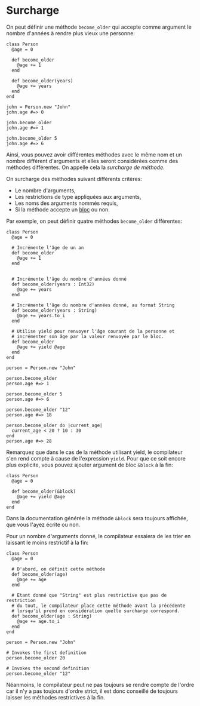 # Surcharge

On peut définir une méthode `become_older` qui accepte comme argument le nombre d'années à rendre plus vieux une personne:

```crystal
class Person
  @age = 0

  def become_older
    @age += 1
  end

  def become_older(years)
    @age += years
  end
end

john = Person.new "John"
john.age #=> 0

john.become_older
john.age #=> 1

john.become_older 5
john.age #=> 6
```

Ainsi, vous pouvez avoir différentes méthodes avec le même nom et un nombre différent d'arguments et elles seront
considérées comme des méthodes différentes. On appelle cela la *surcharge de méthode*.

On surcharge des méthodes suivant différents critères:

* Le nombre d'arguments,
* Les restrictions de type appliquées aux arguments,
* Les noms des arguments nommés requis,
* Si la méthode accepte un [bloc](blocks_and_procs.html) ou non.

Par exemple, on peut définir quatre méthodes `become_older` différentes:

```crystal
class Person
  @age = 0

  # Incrémente l'âge de un an
  def become_older
    @age += 1
  end


  # Incrémente l'âge du nombre d'années donné
  def become_older(years : Int32)
    @age += years
  end

  # Incrémente l'âge du nombre d'années donné, au format String
  def become_older(years : String)
    @age += years.to_i
  end

  # Utilise yield pour renvoyer l'âge courant de la personne et
  # incrémenter son âge par la valeur renvoyée par le bloc.
  def become_older
    @age += yield @age
  end
end

person = Person.new "John"

person.become_older
person.age #=> 1

person.become_older 5
person.age #=> 6

person.become_older "12"
person.age #=> 18

person.become_older do |current_age|
  current_age < 20 ? 10 : 30
end
person.age #=> 28
```

Remarquez que dans le cas de la méthode utilisant yield, le compilateur s'en rend compte à cause de l'expression `yield`.
Pour que ce soit encore plus explicite, vous pouvez ajouter argument de bloc `&block` à la fin:

```crystal
class Person
  @age = 0

  def become_older(&block)
    @age += yield @age
  end
end
```

Dans la documentation générée la méthode `&block` sera toujours affichée, que vous l'ayez écrite ou non.

Pour un nombre d'arguments donné, le compilateur essaiera de les trier en laissant le moins restrictif à la fin:

```crystal
class Person
  @age = 0

  # D'abord, on définit cette méthode
  def become_older(age)
    @age += age
  end

  # Etant donné que "String" est plus restrictive que pas de restriction
  # du tout, le compilateur place cette méthode avant la précédente
  # lorsqu'il prend en considération quelle surcharge correspond.
  def become_older(age : String)
    @age += age.to_i
  end
end

person = Person.new "John"

# Invokes the first definition
person.become_older 20

# Invokes the second definition
person.become_older "12"
```

Néanmoins, le compilateur peut ne pas toujours se rendre compte de l'ordre car il n'y a pas toujours d'ordre strict,
il est donc conseillé de toujours laisser les méthodes restrictives à la fin.
